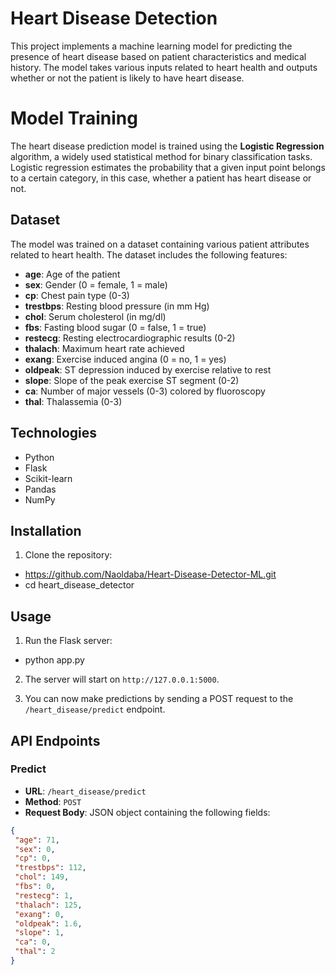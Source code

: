 # Heart Disease Detection

This project implements a machine learning model for predicting the presence of heart disease based on patient characteristics and medical history. The model takes various inputs related to heart health and outputs whether or not the patient is likely to have heart disease.

# Model Training

The heart disease prediction model is trained using the **Logistic Regression** algorithm, a widely used statistical method for binary classification tasks. Logistic regression estimates the probability that a given input point belongs to a certain category, in this case, whether a patient has heart disease or not.

## Dataset

The model was trained on a dataset containing various patient attributes related to heart health. The dataset includes the following features:

- **age**: Age of the patient
- **sex**: Gender (0 = female, 1 = male)
- **cp**: Chest pain type (0-3)
- **trestbps**: Resting blood pressure (in mm Hg)
- **chol**: Serum cholesterol (in mg/dl)
- **fbs**: Fasting blood sugar (0 = false, 1 = true)
- **restecg**: Resting electrocardiographic results (0-2)
- **thalach**: Maximum heart rate achieved
- **exang**: Exercise induced angina (0 = no, 1 = yes)
- **oldpeak**: ST depression induced by exercise relative to rest
- **slope**: Slope of the peak exercise ST segment (0-2)
- **ca**: Number of major vessels (0-3) colored by fluoroscopy
- **thal**: Thalassemia (0-3)

## Technologies

- Python
- Flask
- Scikit-learn
- Pandas
- NumPy

## Installation

1. Clone the repository:

- https://github.com/Naoldaba/Heart-Disease-Detector-ML.git
- cd heart_disease_detector


## Usage

1. Run the Flask server:

- python app.py

2. The server will start on `http://127.0.0.1:5000`.

3. You can now make predictions by sending a POST request to the `/heart_disease/predict` endpoint.


## API Endpoints

### Predict

- **URL**: `/heart_disease/predict`
- **Method**: `POST`
- **Request Body**: JSON object containing the following fields:

```json
{
 "age": 71,
 "sex": 0,
 "cp": 0,
 "trestbps": 112,
 "chol": 149,
 "fbs": 0,
 "restecg": 1,
 "thalach": 125,
 "exang": 0,
 "oldpeak": 1.6,
 "slope": 1,
 "ca": 0,
 "thal": 2
}